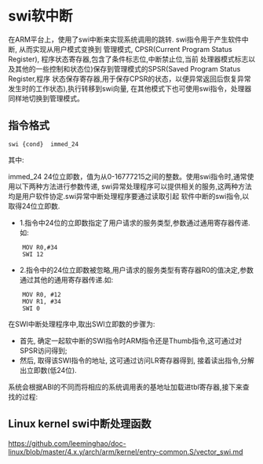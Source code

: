 swi软中断
========================================

在ARM平台上，使用了swi中断来实现系统调用的跳转. swi指令用于产生软件中断, 从而实现从用户模式变换到
管理模式, CPSR(Current Program Status Register), 程序状态寄存器,包含了条件标志位,中断禁止位,当前
处理器模式标志以及其他的一些控制和状态位)保存到管理模式的SPSR(Saved Program Status Register,程序
状态保存寄存器,用于保存CPSR的状态，以便异常返回后恢复异常发生时的工作状态),执行转移到swi向量,
在其他模式下也可使用swi指令，处理器同样地切换到管理模式。

指令格式
----------------------------------------

```
swi {cond}  immed_24
```

其中:

immed_24 24位立即数，值为从0-16777215之间的整数。使用swi指令时,通常使用以下两种方法进行参数传递,
swi异常处理程序可以提供相关的服务,这两种方法均是用户软件协定.swi异常中断处理程序要通过读取引起
软件中断的swi指令,以取得24位立即数.

* 1.指令中24位的立即数指定了用户请求的服务类型,参数通过通用寄存器传递.如:

```
    MOV R0,#34
    SWI 12
```

* 2.指令中的24位立即数被忽略,用户请求的服务类型有寄存器R0的值决定,参数通过其他的通用寄存器传递.如:

```
    MOV R0, #12
    MOV R1, #34
    SWI 0
```

在SWI中断处理程序中,取出SWI立即数的步骤为:

* 首先, 确定一起软中断的SWI指令时ARM指令还是Thumb指令,这可通过对SPSR访问得到;
* 然后, 取得该SWI指令的地址, 这可通过访问LR寄存器得到, 接着读出指令,分解出立即数(低24位).

系统会根据ABI的不同而将相应的系统调用表的基地址加载进tbl寄存器,接下来查找的过程:

Linux kernel swi中断处理函数
----------------------------------------

https://github.com/leeminghao/doc-linux/blob/master/4.x.y/arch/arm/kernel/entry-common.S/vector_swi.md
